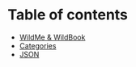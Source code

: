# Table of contents

* [WildMe & WildBook](README.md)
* [Categories](categories.md)
* [JSON](json.md)
